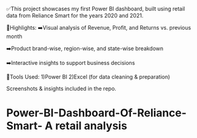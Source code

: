 ✅This project showcases my first Power BI dashboard, built using retail data from Reliance Smart for the years 2020 and 2021.

🌟Highlights:
➡️Visual analysis of Revenue, Profit, and Returns vs. previous month

➡️Product brand-wise, region-wise, and state-wise breakdown

➡️Interactive insights to support business decisions

🌟Tools Used:
1)Power BI
2)Excel (for data cleaning & preparation)


Screenshots & insights included in the repo.

# Power-BI-Dashboard-Of-Reliance-Smart- A retail analysis 
